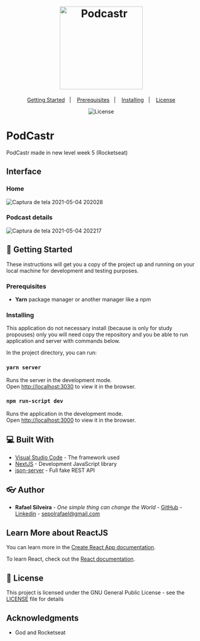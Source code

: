 <h1 align="center">
  <img alt="Podcastr" title="Podcastr" src="https://user-images.githubusercontent.com/49955909/117082975-f1f3b380-ad19-11eb-8b16-1f7d33591cab.png" width="220px" />
</h1>

<p align="center">
  <a href="#wrench-getting-started">Getting Started</a>&nbsp;&nbsp;&nbsp;|&nbsp;&nbsp;&nbsp;
  <a href="#prerequisites">Prerequisites</a>&nbsp;&nbsp;&nbsp;|&nbsp;&nbsp;&nbsp;
  <a href="#installing">Installing</a>&nbsp;&nbsp;&nbsp;|&nbsp;&nbsp;&nbsp;
  <a href="#memo-license">License</a>
</p>

<p align="center">
  <img alt="License" src="https://img.shields.io/static/v1?label=license&message=GPL&color=49AA26&labelColor=000000">
</p>

# PodCastr
PodCastr made in new level week 5 (Rocketseat)

## Interface
### Home
![Captura de tela 2021-05-04 202028](https://user-images.githubusercontent.com/49955909/117082352-66c5ee00-ad18-11eb-946a-02083d6a6d61.png)

### Podcast details
![Captura de tela 2021-05-04 202217](https://user-images.githubusercontent.com/49955909/117082356-69284800-ad18-11eb-828c-d8822ad3b441.png)

## :wrench: Getting Started

These instructions will get you a copy of the project up and running on your local machine for development and testing purposes.

### Prerequisites

* **Yarn** package manager or another manager like a npm

### Installing

This application do not necessary install (because is only for study propouses) only you will need copy the repository and you be able to run application and server with commands below.

In the project directory, you can run:

### `yarn server`

Runs the server in the development mode.\
Open [http://localhost:3030](http://localhost:3030) to view it in the browser.

### `npm run-script dev`

Runs the application in the development mode.\
Open [http://localhost:3000](http://localhost:3000) to view it in the browser.

## :computer: Built With

* [Visual Studio Code](https://code.visualstudio.com/docs) - The framework used
* [NextJS](https://nextjs.org/) - Development JavaScript library
* [json-server](https://github.com/typicode/json-server) - Full fake REST API

## :eyeglasses: Author

* **Rafael Silveira** - *One simple thing can change the World* - [GitHub](https://github.com/RafaelLSilveira) - [Linkedin](https://www.linkedin.com/in/rafael-lopes-silveira-aa07209a/) - sepolrafael@gmail.com

## Learn More about ReactJS

You can learn more in the [Create React App documentation](https://facebook.github.io/create-react-app/docs/getting-started).

To learn React, check out the [React documentation](https://reactjs.org/).

## :memo: License

This project is licensed under the GNU General Public License - see the [LICENSE](LICENSE) file for details

## Acknowledgments

* God and Rocketseat
